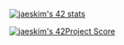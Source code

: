 [![jaeskim's 42 stats](https://badge42.herokuapp.com/api/stats/seungyki?privacyEmail=true)](https://github.com/JaeSeoKim/badge42)

[![jaeskim's 42Project Score](https://badge42.herokuapp.com/api/project/seungyki/Libft)](https://github.com/JaeSeoKim/badge42)
